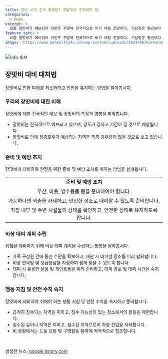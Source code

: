 ```yaml
---
title: 장마 시작 전국 물폭탄! 주말부터 주목해야 함
categories:
  - News
excerpt: >
  요즘 장맛비가 예보되어 이번주 주말에 전국적으로 비가 내릴 전망이다. 기상청은 평년보다 늦은 장마에 해당되며, 강도 또한 강할 것으로 전망하고 있다. 특히 29일 밤부터 30일 오전까지 집중호우가 예상되며, 이로 인해 특히 남서풍이 강하게 부딪히는 지역에서는 시간당 30~50㎜의 강우가 예상된다. 주말에는 강풍과 함께 비바람이 불 것으로 전망되며, 이후 7월 1일부터는 집중호우 가능성이 상존하는 시기가 될 전망이다. 함께하여, 이번 주는 정체전선이나 정체전선이 동반된 저기압이 반복되면서 전형적인 장마철 모습을 보일 것으로 예상된다.
feature_text: >
  요즘 장맛비가 예보되어 이번주 주말에 전국적으로 비가 내릴 전망이다. 기상청은 평년보다 늦은 장마에 해당되며, 강도 또한 강할 것으로 전망하고 있다. 특히 29일 밤부터 30일 오전까지 집중호우가 예상되며, 이로 인해 특히 남서풍이 강하게 부딪히는 지역에서는 시간당 30~50㎜의 강우가 예상된다. 주말에는 강풍과 함께 비바람이 불 것으로 전망되며, 이후 7월 1일부터는 집중호우 가능성이 상존하는 시기가 될 전망이다. 함께하여, 이번 주는 정체전선이나 정체전선이 동반된 저기압이 반복되면서 전형적인 장마철 모습을 보일 것으로 예상된다.
image: 'https://www.behealthy4u.com/wp-content/uploads/2024/06/koreanews.jpg'
---
```


<p><img src="https://www.behealthy4u.com/wp-content/uploads/2024/06/koreanews.jpg" alt="info 속보" /></p>

<h2 data-ke-size="size26">장맛비 대비 대처법</h2>

<p data-ke-size="size16">장맛비로 인한 피해를 최소화하고 안전을 유지하는 방법을 알아봅시다.</p>

<h3>우리의 장맛비에 대한 이해</h3>

<p data-ke-size="size16">장맛비에 대한 전국적인 예보 및 장맛비의 특징과 영향을 파악합니다.</p>

<ul>
  <li>장맛비는 전국적으로 예보되고 있으며, 강도가 강하고 기간이 길 것으로 예상됩니다.</li>
  <li>장맛비로 인해 집중호우가 예상되는 지역은 특히 강우량이 많을 것으로 보고 있습니다.</li>
</ul>

<h3>준비 및 예방 조치</h3>

<p data-ke-size="size16">장맛비에 대비하여 안전을 위한 준비 및 예방 조치를 취하는 방법을 살펴봅시다.</p>

<table>
  <tr>
    <td style="text-align: center; height: 17px;"><b>준비 및 예방 조치</b></td>
  </tr>
  <tr>
    <td style="text-align: center; height: 17px;">우산, 비옷, 방수용품 등을 준비하여야 합니다.</td>
  </tr>
  <tr>
    <td style="text-align: center; height: 17px;">가능하다면 외출을 자제하고, 안전한 장소로 대피할 수 있도록 준비합니다.</td>
  </tr>
  <tr>
    <td style="text-align: center; height: 17px;">가정 내부 및 주변 시설물의 상태를 확인하고, 안전한 상태로 유지하도록 합니다.</td>
  </tr>
</table>

<h3>비상 대피 계획 수립</h3>

<p data-ke-size="size16">위험을 대비하기 위해 비상 대피 계획을 수립하는 방법을 알아봅시다.</p>

<ul>
  <li>가족 구성원 간에 통신 수단을 확보하고, 재난 시 대피할 장소를 미리 합의합니다.</li>
  <li>비상 연락망 및 응급용품을 지정하여 쉽게 찾을 수 있도록 합니다.</li>
  <li>대피 시 유용한 물품 및 개인용품을 미리 준비하고, 대피 경로 및 대피 시간을 숙지합니다.</li>
</ul>

<h3>행동 지침 및 안전 수칙 숙지</h3>

<p data-ke-size="size16">장맛비에 대비하여 취해야 하는 행동 지침 및 안전 수칙을 숙지하고 준비합시다.</p>

<ul>
  <li>급격히 침수되는 지역을 피하고, 침수 가능성이 있는 장소에서의 활동을 제한합니다.</li>
  <li>침수된 길이나 지역은 피하고, 침수된 지역으로의 차량 진입을 자제합니다.</li>
  <li>비 상황에서는 도움 요청 및 구명활동 참여에 적극적으로 협조합니다.</li>
</ul>

<p data-ke-size="size16">&nbsp;</p>
생생한 뉴스, <a href="https://qoogle.tistory.com" rel="dofollow">qoogle.tistory.com</a>


